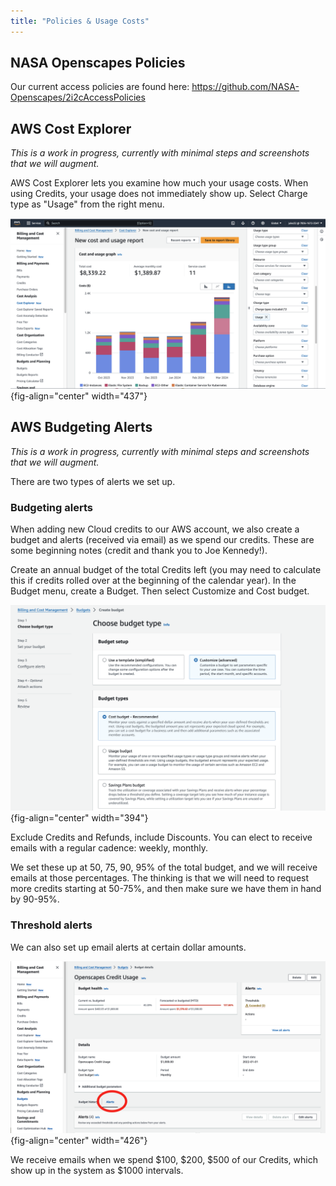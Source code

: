 ```yaml
---
title: "Policies & Usage Costs"
---
```


## NASA Openscapes Policies

Our current access policies are found here: <https://github.com/NASA-Openscapes/2i2cAccessPolicies>

## AWS Cost Explorer

*This is a work in progress, currently with minimal steps and screenshots that we will augment.*

AWS Cost Explorer lets you examine how much your usage costs. When using Credits, your usage does not immediately show up. Select Charge type as "Usage" from the right menu.

![AWS Cost Explorer. Charge type == "Usage"](images/cost-explorer-usage.png){fig-align="center" width="437"}

## AWS Budgeting Alerts

*This is a work in progress, currently with minimal steps and screenshots that we will augment.*

There are two types of alerts we set up.

### Budgeting alerts

When adding new Cloud credits to our AWS account, we also create a budget and alerts (received via email) as we spend our credits. These are some beginning notes (credit and thank you to Joe Kennedy!).

Create an annual budget of the total Credits left (you may need to calculate this if credits rolled over at the beginning of the calendar year). In the Budget menu, create a Budget. Then select Customize and Cost budget.

![](images/choose-budget-type.png){fig-align="center" width="394"}

Exclude Credits and Refunds, include Discounts. You can elect to receive emails with a regular cadence: weekly, monthly.

We set these up at 50, 75, 90, 95% of the total budget, and we will receive emails at those percentages. The thinking is that we will need to request more credits starting at 50-75%, and then make sure we have them in hand by 90-95%.

### Threshold alerts

We can also set up email alerts at certain dollar amounts.

![](images/budget-threshold-alerts.png){fig-align="center" width="426"}

We receive emails when we spend \$100, \$200, \$500 of our Credits, which show up in the system as \$1000 intervals.
